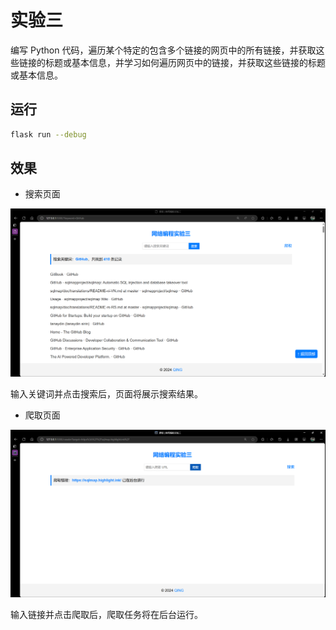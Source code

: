 # 实验三

编写 Python 代码，遍历某个特定的包含多个链接的网页中的所有链接，并获取这些链接的标题或基本信息，并学习如何遍历网页中的链接，并获取这些链接的标题或基本信息。

## 运行

```bash
flask run --debug
```

## 效果

- 搜索页面

![20241023-100306.png](imgs/20241023-100306.png)

输入关键词并点击搜索后，页面将展示搜索结果。

- 爬取页面

![20241023-100503.png](imgs/20241023-100503.png)

输入链接并点击爬取后，爬取任务将在后台运行。
